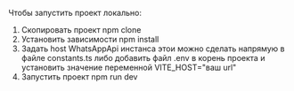 Чтобы запустить проект локально:

1. Скопировать проект npm clone
2. Установить зависимости npm install
3. Задать host WhatsAppApi инстанса этои можно сделать напрямую в файле constants.ts либо добавить файл .env в корень проекта и установить значение переменной
   VITE_HOST="ваш url"
4. Запустить проект npm run dev
